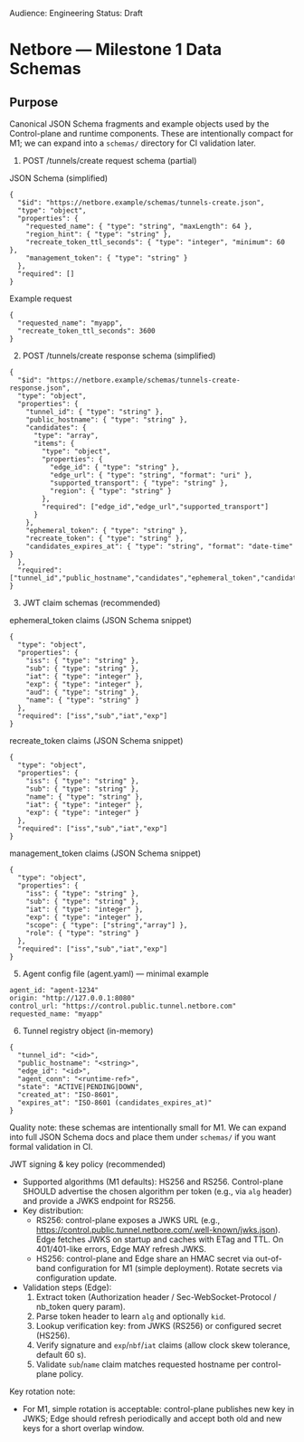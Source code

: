 Audience: Engineering
Status: Draft

Netbore — Milestone 1 Data Schemas
==================================

Purpose
-------
Canonical JSON Schema fragments and example objects used by the Control-plane and runtime components. These are intentionally compact for M1; we can expand into a `schemas/` directory for CI validation later.

1) POST /tunnels/create request schema (partial)

JSON Schema (simplified)
```
{
  "$id": "https://netbore.example/schemas/tunnels-create.json",
  "type": "object",
  "properties": {
    "requested_name": { "type": "string", "maxLength": 64 },
    "region_hint": { "type": "string" },
    "recreate_token_ttl_seconds": { "type": "integer", "minimum": 60 },
    "management_token": { "type": "string" }
  },
  "required": []
}
```

Example request
```
{
  "requested_name": "myapp",
  "recreate_token_ttl_seconds": 3600
}
```

2) POST /tunnels/create response schema (simplified)

```
{
  "$id": "https://netbore.example/schemas/tunnels-create-response.json",
  "type": "object",
  "properties": {
    "tunnel_id": { "type": "string" },
    "public_hostname": { "type": "string" },
    "candidates": {
      "type": "array",
      "items": {
        "type": "object",
        "properties": {
          "edge_id": { "type": "string" },
          "edge_url": { "type": "string", "format": "uri" },
          "supported_transport": { "type": "string" },
          "region": { "type": "string" }
        },
        "required": ["edge_id","edge_url","supported_transport"]
      }
    },
    "ephemeral_token": { "type": "string" },
    "recreate_token": { "type": "string" },
    "candidates_expires_at": { "type": "string", "format": "date-time" }
  },
  "required": ["tunnel_id","public_hostname","candidates","ephemeral_token","candidates_expires_at"]
}
```

3) JWT claim schemas (recommended)

ephemeral_token claims (JSON Schema snippet)
```
{
  "type": "object",
  "properties": {
    "iss": { "type": "string" },
    "sub": { "type": "string" },
    "iat": { "type": "integer" },
    "exp": { "type": "integer" },
    "aud": { "type": "string" },
    "name": { "type": "string" }
  },
  "required": ["iss","sub","iat","exp"]
}
```

recreate_token claims (JSON Schema snippet)
```
{
  "type": "object",
  "properties": {
    "iss": { "type": "string" },
    "sub": { "type": "string" },
    "name": { "type": "string" },
    "iat": { "type": "integer" },
    "exp": { "type": "integer" }
  },
  "required": ["iss","sub","iat","exp"]
}
```

management_token claims (JSON Schema snippet)
```
{
  "type": "object",
  "properties": {
    "iss": { "type": "string" },
    "sub": { "type": "string" },
    "iat": { "type": "integer" },
    "exp": { "type": "integer" },
    "scope": { "type": ["string","array"] },
    "role": { "type": "string" }
  },
  "required": ["iss","sub","iat","exp"]
}
```

5) Agent config file (agent.yaml) — minimal example
```
agent_id: "agent-1234"
origin: "http://127.0.0.1:8080"
control_url: "https://control.public.tunnel.netbore.com"
requested_name: "myapp"
```

6) Tunnel registry object (in-memory)
```
{
  "tunnel_id": "<id>",
  "public_hostname": "<string>",
  "edge_id": "<id>",
  "agent_conn": "<runtime-ref>",
  "state": "ACTIVE|PENDING|DOWN",
  "created_at": "ISO-8601",
  "expires_at": "ISO-8601 (candidates_expires_at)"
}
```

Quality note: these schemas are intentionally small for M1. We can expand into full JSON Schema docs and place them under `schemas/` if you want formal validation in CI.

JWT signing & key policy (recommended)
- Supported algorithms (M1 defaults): HS256 and RS256. Control-plane SHOULD advertise the chosen algorithm per token (e.g., via `alg` header) and provide a JWKS endpoint for RS256.
- Key distribution:
  - RS256: control-plane exposes a JWKS URL (e.g., https://control.public.tunnel.netbore.com/.well-known/jwks.json). Edge fetches JWKS on startup and caches with ETag and TTL. On 401/401-like errors, Edge MAY refresh JWKS.
  - HS256: control-plane and Edge share an HMAC secret via out-of-band configuration for M1 (simple deployment). Rotate secrets via configuration update.
- Validation steps (Edge):
  1. Extract token (Authorization header / Sec-WebSocket-Protocol / nb_token query param).
  2. Parse token header to learn `alg` and optionally `kid`.
  3. Lookup verification key: from JWKS (RS256) or configured secret (HS256).
  4. Verify signature and `exp`/`nbf`/`iat` claims (allow clock skew tolerance, default 60 s).
  5. Validate `sub`/`name` claim matches requested hostname per control-plane policy.

Key rotation note:
- For M1, simple rotation is acceptable: control-plane publishes new key in JWKS; Edge should refresh periodically and accept both old and new keys for a short overlap window.